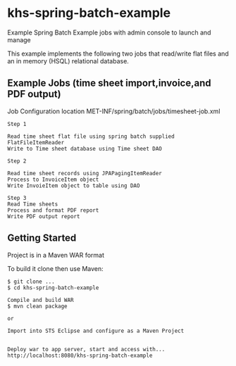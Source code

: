 khs-spring-batch-example
========================

Example Spring Batch Example jobs with admin console to launch and manage

This example implements the following two jobs that read/write flat files and an in memory
(HSQL) relational database.

Example Jobs (time sheet import,invoice,and PDF output)
-------------------------------------------------------

Job Configuration location
MET-INF/spring/batch/jobs/timesheet-job.xml
	
	Step 1
	
	Read time sheet flat file using spring batch supplied FlatFileItemReader
	Write to Time sheet database using Time sheet DAO

	Step 2
	
	Read time sheet records using JPAPagingItemReader
	Process to InvoiceItem object
	Write InvoieItem object to table using DAO

	Step 3
	Read Time sheets 
	Process and format PDF report
	Write PDF output report
	

Getting Started
---------------
Project is in a Maven WAR format

To build it clone then use Maven:

    $ git clone ...
	$ cd khs-spring-batch-example
	
	Compile and build WAR
	$ mvn clean package
	
	or 
	
	Import into STS Eclipse and configure as a Maven Project
	
	
	Deploy war to app server, start and access with...
	http://localhost:8080/khs-spring-batch-example
